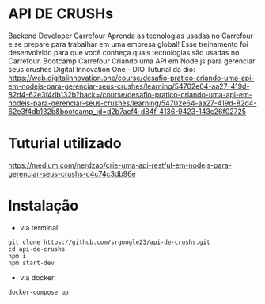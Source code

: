 # API DE CRUSHs
Backend Developer Carrefour
Aprenda as tecnologias usadas no Carrefour e se prepare para trabalhar em uma empresa global! Esse treinamento foi desenvolvido para que você conheça quais tecnologias são usadas no Carrefour.
Bootcamp Carrefour
Criando uma API em Node.js para gerenciar seus crushes
Digital Innovation One - DIO
Tuturial da dio: https://web.digitalinnovation.one/course/desafio-pratico-criando-uma-api-em-nodejs-para-gerenciar-seus-crushes/learning/54702e64-aa27-419d-82d4-62e3f4db132b?back=/course/desafio-pratico-criando-uma-api-em-nodejs-para-gerenciar-seus-crushes/learning/54702e64-aa27-419d-82d4-62e3f4db132b&bootcamp_id=d2b7acf4-d84f-4136-9423-143c26f02725


# Tuturial utilizado

https://medium.com/nerdzao/crie-uma-api-restful-em-nodejs-para-gerenciar-seus-crushs-c4c74c3db96e

# Instalação

- via terminal:

```
git clone https://github.com/srgoogle23/api-de-crushs.git
cd api-de-crushs
npm i
npm start-dev
```

- via docker:

```
docker-compose up
```
